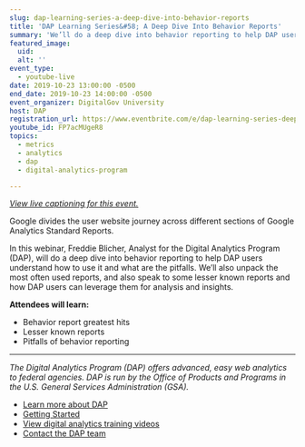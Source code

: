 ```yaml
---
slug: dap-learning-series-a-deep-dive-into-behavior-reports
title: 'DAP Learning Series&#58; A Deep Dive Into Behavior Reports'
summary: 'We’ll do a deep dive into behavior reporting to help DAP users understand how to use it and what are the pitfalls&#46;'
featured_image:
  uid:
  alt: ''
event_type:
  - youtube-live
date: 2019-10-23 13:00:00 -0500
end_date: 2019-10-23 14:00:00 -0500
event_organizer: DigitalGov University
host: DAP
registration_url: https://www.eventbrite.com/e/dap-learning-series-deep-dive-behavior-reports-registration-59347588234
youtube_id: FP7acMUgeR8
topics:
  - metrics
  - analytics
  - dap
  - digital-analytics-program

---
```


_[View live captioning for this event.](https://www.captionedtext.com/client/event.aspx?EventID=3993572&CustomerID=321)_

Google divides the user website journey across different sections of Google Analytics Standard Reports.

In this webinar, Freddie Blicher, Analyst for the Digital Analytics Program (DAP), will do a deep dive into behavior reporting to help DAP users understand how to use it and what are the pitfalls. We’ll also unpack the most often used reports, and also speak to some lesser known reports and how DAP users can leverage them for analysis and insights.

**Attendees will learn:**

- Behavior report greatest hits
- Lesser known reports
- Pitfalls of behavior reporting

---

_The Digital Analytics Program (DAP) offers advanced, easy web analytics to federal agencies. DAP is run by the Office of Products and Programs in the U.S. General Services Administration (GSA)._

- [Learn more about DAP](https://www.digitalgov.gov/services/dap/)
- [Getting Started](https://github.com/digital-analytics-program/gov-wide-code)
- [View digital analytics training videos](https://www.youtube.com/playlist?list=PLd9b-GuOJ3nFwlyvLFUtmDpYFKezhot8P)
- [Contact the DAP team](mailto:dap@support.digitalgov.gov)
